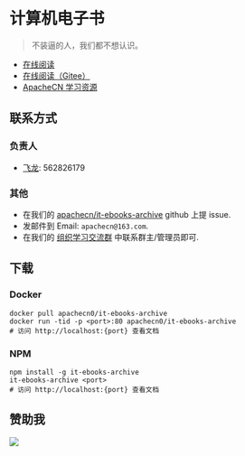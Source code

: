 # 计算机电子书

> 不装逼的人，我们都不想认识。

* [在线阅读](https://it-ebooks.apachecn.org)
* [在线阅读（Gitee）](https://apachecn.gitee.io/doc-template/)
* [ApacheCN 学习资源](http://docs.apachecn.org/)

## 联系方式

### 负责人

* [飞龙](https://github.com/wizardforcel): 562826179

### 其他

*   在我们的 [apachecn/it-ebooks-archive](https://github.com/apachecn/it-ebooks-archive) github 上提 issue.
*   发邮件到 Email: `apachecn@163.com`.
*   在我们的 [组织学习交流群](http://www.apachecn.org/organization/348.html) 中联系群主/管理员即可.

## 下载

### Docker

```
docker pull apachecn0/it-ebooks-archive
docker run -tid -p <port>:80 apachecn0/it-ebooks-archive
# 访问 http://localhost:{port} 查看文档
```



### NPM

```
npm install -g it-ebooks-archive
it-ebooks-archive <port>
# 访问 http://localhost:{port} 查看文档
```

## 赞助我

![](https://img-blog.csdnimg.cn/20200112005920729.png)
